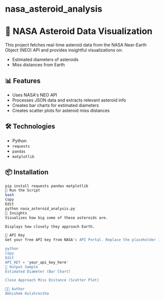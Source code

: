# nasa_asteroid_analysis

# 🚀 NASA Asteroid Data Visualization

This project fetches real-time asteroid data from the NASA Near-Earth Object (NEO) API and provides insightful visualizations on:

- Estimated diameters of asteroids
- Miss distances from Earth

## 📊 Features

- Uses NASA's NEO API
- Processes JSON data and extracts relevant asteroid info
- Creates bar charts for estimated diameters
- Creates scatter plots for asteroid miss distances

## 🛠 Technologies

- Python
- `requests`
- `pandas`
- `matplotlib`

## 📦 Installation

```bash
pip install requests pandas matplotlib
🚀 Run the Script
bash
Copy
Edit
python nasa_asteroid_analysis.py
🧠 Insights
Visualizes how big some of these asteroids are.

Displays how closely they approach Earth.

🔐 API Key
Get your free API key from NASA's API Portal. Replace the placeholder in the script with your key:

python
Copy
Edit
API_KEY = 'your_api_key_here'
📸 Output Sample
Estimated Diameter (Bar Chart)

Close Approach Miss Distance (Scatter Plot)

🧑‍💻 Author
Abhishek Kulshrestha
